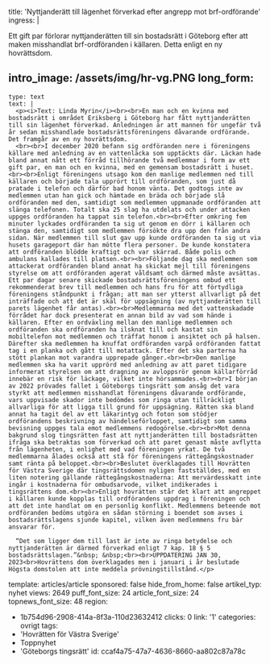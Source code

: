 title: 'Nyttjanderätt till lägenhet förverkad efter angrepp mot brf-ordförande'
ingress: |
  <p>Ett gift par förlorar nyttjanderätten till sin bostadsrätt i Göteborg efter att maken misshandlat brf-ordföranden i källaren. Detta enligt en ny hovrättsdom.
  </p>
  
intro_image: /assets/img/hr-vg.PNG
long_form:
  -
    type: text
    text: |
      <p><i>Text: Linda Myrin</i><br><br>En man och en kvinna med bostadsrätt i området Eriksberg i Göteborg har fått nyttjanderätten till sin lägenhet förverkad. Anledningen är att mannen för ungefär två år sedan misshandlade bostadsrättsföreningens dåvarande ordförande. Det framgår av en ny hovrättsdom.
      <br><br>I december 2020 befann sig ordföranden nere i föreningens källare med anledning av en vattenläcka som upptäckts där. Läckan hade bland annat nått ett förråd tillhörande två medlemmar i form av ett gift par, en man och en kvinna, med en gemensam bostadsrätt i huset.<br><br>Enligt föreningens utsago kom den manlige medlemmen ned till källaren och började tala upprört till ordföranden, som just då pratade i telefon och därför bad honom vänta. Det godtogs inte av medlemmen utan han gick och hämtade en bräda och började slå ordföranden med den, samtidigt som medlemmen uppmanade ordföranden att slänga telefonen. Totalt ska 25 slag ha utdelats och under attacken uppges ordföranden ha tappat sin telefon.<br><br>Efter omkring fem minuter lyckades ordföranden ta sig ut genom en dörr i källaren och stänga den, samtidigt som medlemmen försökte dra upp den från andra sidan. När medlemmen till slut gav upp kunde ordföranden ta sig ut via husets garageport där han mötte flera personer. De kunde konstatera att ordföranden blödde kraftigt och var skärrad. Både polis och ambulans kallades till platsen.<br><br>Följande dag ska medlemmen som attackerat ordföranden bland annat ha skickat mejl till föreningens styrelse om att ordföranden agerat våldsamt och därmed måste avsättas. Ett par dagar senare skickade bostadsrättsföreningens ombud ett rekommenderat brev till medlemmen och hans fru för att förtydliga föreningens ståndpunkt i frågan; att man ser ytterst allvarligt på det inträffade och att det är skäl för uppsägning (av nyttjanderätten till parets lägenhet får antas).<br><br>Medlemmarna med det vattenskadade förrådet har dock presenterat en annan bild av vad som hände i källaren. Efter en ordväxling mellan den manlige medlemmen och ordföranden ska ordföranden ha ilsknat till och kastat sin mobiltelefon mot medlemmen och träffat honom i ansiktet och på halsen. Därefter ska medlemmen ha knuffat ordföranden varpå ordföranden fattat tag i en planka och gått till motattack. Efter det ska parterna ha stött plankan mot varandra upprepade gånger.<br><br>Den manlige medlemmen ska ha varit upprörd med anledning av att paret tidigare informerat styrelsen om att dragning av avloppsrör genom källarförråd innebär en risk för läckage, vilket inte hörsammades.<br><br>I början av 2022 prövades fallet i Göteborgs tingsrätt som ansåg det vara styrkt att medlemmen misshandlat föreningens dåvarande ordförande, vars uppvisade skador inte bedömdes som ringa utan tillräckligt allvarliga för att ligga till grund för uppsägning. Rätten ska bland annat ha tagit del av ett läkarintyg och foton som stödjer ordförandens beskrivning av händelseförloppet, samtidigt som samma bevisning uppges tala emot medlemmens redogörelse.<br><br>Mot denna bakgrund slog tingsrätten fast att nyttjanderätten till bostadsrätten ifråga ska betraktas som förverkad och att paret genast måste avflytta från lägenheten, i enlighet med vad föreningen yrkat. De två medlemmarna ålades också att stå för föreningens rättegångskostnader samt ränta på beloppet.<br><br>Beslutet överklagades till Hovrätten för Västra Sverige där tingsrättsdomen nyligen fastställdes, med en liten notering gällande rättegångskostnaderna: Att mervärdesskatt inte ingår i kostnaderna för ombudsarvode, vilket indikerades i tingsrättens dom.<br><br>Enligt hovrätten står det klart att angreppet i källaren kunde kopplas till ordförandens uppdrag i föreningen och att det inte handlat om en personlig konflikt. Medlemmens beteende mot ordföranden bedöms utgöra en sådan störning i boendet som avses i bostadsrättslagens sjunde kapitel, vilken även medlemmens fru bär ansvarar för. 
      
      “Det som ligger dem till last är inte av ringa betydelse och nyttjanderätten är därmed förverkad enligt 7 kap. 18 § 5 bostadsrättslagen.”&nbsp; &nbsp;<br><br>UPPDATERING JAN 30, 2023<br>Hovrättens dom överklagades men i januari i år beslutade Högsta domstolen att inte meddela prövningstillstånd.</p>
      
template: articles/article
sponsored: false
hide_from_home: false
artikel_typ: nyhet
views: 2649
puff_font_size: 24
article_font_size: 24
topnews_font_size: 48
region:
  - 1b754d96-2908-414a-8f3a-110d23632412
clicks: 0
link: '1'
categories: ovrigt
tags:
  - 'Hovrätten för Västra Sverige'
  - Toppnyhet
  - 'Göteborgs tingsrätt'
id: ccaf4a75-47a7-4636-8660-aa802c87a78c
